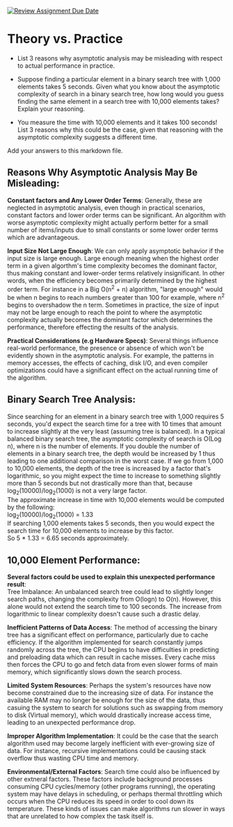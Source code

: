 [![Review Assignment Due Date](https://classroom.github.com/assets/deadline-readme-button-24ddc0f5d75046c5622901739e7c5dd533143b0c8e959d652212380cedb1ea36.svg)](https://classroom.github.com/a/FgMJElkj)
# Theory vs. Practice

- List 3 reasons why asymptotic analysis may be misleading with respect to
  actual performance in practice.

- Suppose finding a particular element in a binary search tree with 1,000
  elements takes 5 seconds. Given what you know about the asymptotic complexity
  of search in a binary search tree, how long would you guess finding the same
  element in a search tree with 10,000 elements takes? Explain your reasoning.

- You measure the time with 10,000 elements and it takes 100 seconds! List 3
  reasons why this could be the case, given that reasoning with the asymptotic
  complexity suggests a different time.

Add your answers to this markdown file.

## Reasons Why Asymptotic Analysis May Be Misleading:<br />
**Constant factors and Any Lower Order Terms**: Generally, these are neglected in asymptotic analysis, even though in practical scenarios, constant factors and lower order terms can be significant. An algorithm with worse asymptotic complexity might actually perform better for a small number of items/inputs due to small constants or some lower order terms which are advantageous.<br />

**Input Size Not Large Enough**: We can only apply asymptotic behavior if the input size is large enough. Large enough meaning when the highest order term in a given algorthm's time complexity becomes the dominant factor, thus making constant and lower-order terms relatively insignificant. In other words, when the efficiency becomes primarily determined by the highest order term. For instance in a Big O(n<sup>2</sup> + n) algorithm, "large enough" would be when n begins to reach numbers greater than 100 for example, where n<sup>2</sup> begins to overshadow the n term. Sometimes in practice, the size of input may not be large enough to reach the point to where the asymptotic complexity actually becomes the dominant factor which determines the performance, therefore effecting the results of the analysis.<br />

**Practical Considerations (e.g Hardware Specs)**: Several things influence real-world performance, the presence or absence of which won't be evidently shown in the asymptotic analysis. For example, the patterns in memory accesses, the effects of caching, disk I/O, and even compiler optimizations could have a significant effect on the actual running time of the algorithm.<br />

## Binary Search Tree Analysis:<br />
Since searching for an element in a binary search tree with 1,000 requires 5 seconds, you'd expect the search time for a tree with 10 times that amount to increase slightly at the very least (assuming tree is balanced). In a typical balanced binary search tree, the asymptotic complexity of search is O(Log n), where n is the number of elements. If you double the number of elements in a binary search tree, the depth would be increased by 1 thus leading to one additional comparison in the worst case. If we go from 1,000 to 10,000 elements, the depth of the tree is increased by a factor that's logarithmic, so you might expect the time to increase to something slightly more than 5 seconds but not drastically more than that, because log<sub>2</sub>(10000)/log<sub>2</sub>(1000) is not a very large factor.<br /> The approximate increase in time with 10,000 elements would be computed by the following:<br /> log<sub>2</sub>(10000)/log<sub>2</sub>(1000) = 1.33  <br />If searching 1,000 elements takes 5 seconds, then you would expect the search time for 10,000 elements to increase by this factor.<br /> So 5 * 1.33 = 6.65 seconds approximately.<br />

## 10,000 Element Performance:<br />
**Several factors could be used to explain this unexpected performance result**:<br />
Tree Imbalance: An unbalanced search tree could lead to slightly longer search paths, changing the complexity from O(logn) to O(n). However, this alone would not extend the search time to 100 seconds. The increase from logarithmic to linear complexity doesn't cause such a drastic delay.<br />

**Inefficient Patterns of Data Access**: The method of accessing the binary tree has a significant effect on performance, particularly due to cache efficiency. If the algorithm implemented for search constantly jumps randomly across the tree, the CPU begins to have difficulties in predicting and preloading data which can result in cache misses. Every cache miss then forces the CPU to go and fetch data from even slower forms of main memory, which significantly slows down the search process.

**Limited System Resources**: Perhaps the system's resources have now become constrained due to the increasing size of data. For instance the available RAM may no longer be enough for the size of the data, thus casuing the system to search for solutions such as swapping from memory to disk (Virtual memory), which would drastically increase access time, leading to an unexpected performance drop.<br />

**Improper Algorithm Implementation**: It could be the case that the search algorithm used may become largely inefficient with ever-growing size of data. For instance, recursive implementations could be causing stack overflow thus wasting CPU time and memory.<br />

**Environmental/External Factors**: Search time could also be influenced by other extneral factors. These factors include background processes consuming CPU cycles/memory (other programs running), the operating system may have delays in scheduling, or perhaps thermal throttling which occurs when the CPU reduces its speed in order to cool down its temperature. These kinds of issues can make algorithms run slower in ways that are unrelated to how complex the task itself is.



